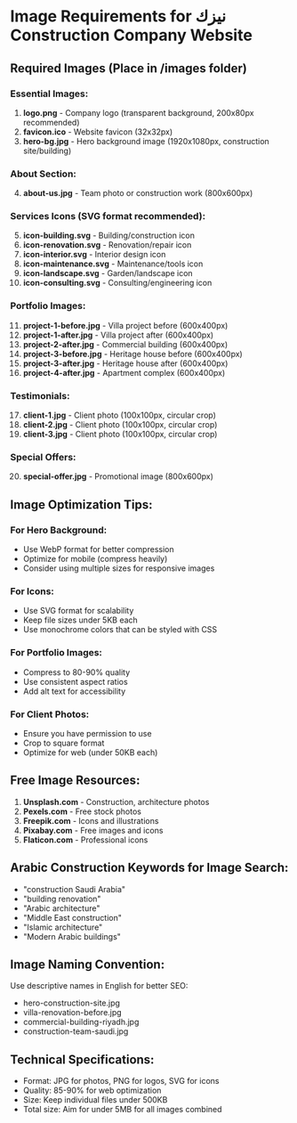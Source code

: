# Image Requirements for نيزك Construction Company Website

## Required Images (Place in /images folder)

### Essential Images:
1. **logo.png** - Company logo (transparent background, 200x80px recommended)
2. **favicon.ico** - Website favicon (32x32px)
3. **hero-bg.jpg** - Hero background image (1920x1080px, construction site/building)

### About Section:
4. **about-us.jpg** - Team photo or construction work (800x600px)

### Services Icons (SVG format recommended):
5. **icon-building.svg** - Building/construction icon
6. **icon-renovation.svg** - Renovation/repair icon  
7. **icon-interior.svg** - Interior design icon
8. **icon-maintenance.svg** - Maintenance/tools icon
9. **icon-landscape.svg** - Garden/landscape icon
10. **icon-consulting.svg** - Consulting/engineering icon

### Portfolio Images:
11. **project-1-before.jpg** - Villa project before (600x400px)
12. **project-1-after.jpg** - Villa project after (600x400px)
13. **project-2-after.jpg** - Commercial building (600x400px)
14. **project-3-before.jpg** - Heritage house before (600x400px)
15. **project-3-after.jpg** - Heritage house after (600x400px)
16. **project-4-after.jpg** - Apartment complex (600x400px)

### Testimonials:
17. **client-1.jpg** - Client photo (100x100px, circular crop)
18. **client-2.jpg** - Client photo (100x100px, circular crop)
19. **client-3.jpg** - Client photo (100x100px, circular crop)

### Special Offers:
20. **special-offer.jpg** - Promotional image (800x600px)

## Image Optimization Tips:

### For Hero Background:
- Use WebP format for better compression
- Optimize for mobile (compress heavily)
- Consider using multiple sizes for responsive images

### For Icons:
- Use SVG format for scalability
- Keep file sizes under 5KB each
- Use monochrome colors that can be styled with CSS

### For Portfolio Images:
- Compress to 80-90% quality
- Use consistent aspect ratios
- Add alt text for accessibility

### For Client Photos:
- Ensure you have permission to use
- Crop to square format
- Optimize for web (under 50KB each)

## Free Image Resources:

1. **Unsplash.com** - Construction, architecture photos
2. **Pexels.com** - Free stock photos
3. **Freepik.com** - Icons and illustrations
4. **Pixabay.com** - Free images and icons
5. **Flaticon.com** - Professional icons

## Arabic Construction Keywords for Image Search:
- "construction Saudi Arabia"
- "building renovation"
- "Arabic architecture"
- "Middle East construction"
- "Islamic architecture"
- "Modern Arabic buildings"

## Image Naming Convention:
Use descriptive names in English for better SEO:
- hero-construction-site.jpg
- villa-renovation-before.jpg
- commercial-building-riyadh.jpg
- construction-team-saudi.jpg

## Technical Specifications:
- Format: JPG for photos, PNG for logos, SVG for icons
- Quality: 85-90% for web optimization
- Size: Keep individual files under 500KB
- Total size: Aim for under 5MB for all images combined
